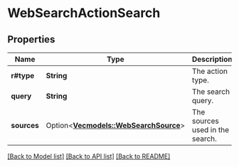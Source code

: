 # WebSearchActionSearch

## Properties

Name | Type | Description | Notes
------------ | ------------- | ------------- | -------------
**r#type** | **String** | The action type.  | 
**query** | **String** | The search query.  | 
**sources** | Option<[**Vec<models::WebSearchSource>**](Web_search_source.md)> | The sources used in the search.  | [optional]

[[Back to Model list]](../README.md#documentation-for-models) [[Back to API list]](../README.md#documentation-for-api-endpoints) [[Back to README]](../README.md)


